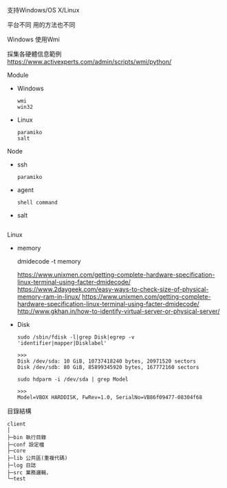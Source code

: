 

支持Windows/OS X/Linux

平台不同 用的方法也不同

Windows 使用Wmi

採集各硬體信息範例    
https://www.activexperts.com/admin/scripts/wmi/python/



Module

- Windows

    ```
    wmi
    win32
    ```

- Linux

    ```
    paramiko
    salt
    
    ```


Node

- ssh
    
    ```
    paramiko
    ```
    
- agent

    ```
    shell command
    ```

- salt

    ```
    
    ```





Linux

- memory

    dmidecode -t memory
    
    https://www.unixmen.com/getting-complete-hardware-specification-linux-terminal-using-facter-dmidecode/
    https://www.2daygeek.com/easy-ways-to-check-size-of-physical-memory-ram-in-linux/
    https://www.unixmen.com/getting-complete-hardware-specification-linux-terminal-using-facter-dmidecode/
    http://www.gkhan.in/how-to-identify-virtual-server-or-physical-server/

- Disk

    ```
    sudo /sbin/fdisk -l|grep Disk|egrep -v 'identifier|mapper|Disklabel'
    
    >>>
    Disk /dev/sda: 10 GiB, 10737418240 bytes, 20971520 sectors
    Disk /dev/sdb: 80 GiB, 85899345920 bytes, 167772160 sectors
    ```
    
    ```
    sudo hdparm -i /dev/sda | grep Model
    
    >>>
    Model=VBOX HARDDISK, FwRev=1.0, SerialNo=VB86f09477-08304f68
    ```
    
    
    




目錄結構

```
client
│
├─bin 執行目錄
├─conf 設定檔
├─core
├─lib 公共區(重複代碼)
├─log 日誌
├─src 業務邏輯，
└─test
```




